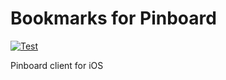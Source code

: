 # Bookmarks for Pinboard

[![Test](https://github.com/jbmorley/bookmarks/actions/workflows/test.yaml/badge.svg)](https://github.com/jbmorley/bookmarks/actions/workflows/test.yaml)

Pinboard client for iOS
